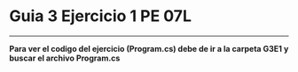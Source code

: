 <h1>Guia 3 Ejercicio 1 PE 07L</h1>
<hr color="red">
<b>Para ver el codigo del ejercicio (Program.cs) debe de ir a la carpeta G3E1 y buscar el archivo Program.cs </b>
